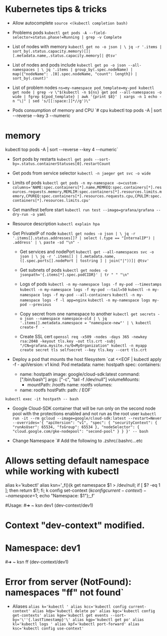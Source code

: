 # Kubernetes tips & tricks

- Allow autocomplete
`source <(kubectl completion bash)`

- Problems pods
`kubectl get pods -A --field-selector=status.phase!=Running | grep -v Complete`

- List of nodes with memory
`kubectl get no -o json | \
  jq -r '.items | sort_by(.status.capacity.memory)[]|[.metadata.name,.status.capacity.memory]| @tsv'`

- List of nodes and pods include
`kubectl get po -o json --all-namespaces | \
  jq '.items | group_by(.spec.nodeName) | map({"nodeName": .[0].spec.nodeName, "count": length}) | sort_by(.count)'`

- List of problem nodes
`ns=my-namespace
pod_template=my-pod
kubectl get node | grep -v \"$(kubectl -n ${ns} get pod --all-namespaces -o wide | fgrep ${pod_template} | awk '{print $8}' | xargs -n 1 echo -n "\|" | sed 's/[[:space:]]*//g')\"`

- Pods consumption of memory and CPU
`# cpu
kubectl top pods -A | sort --reverse --key 3 --numeric
# memory
kubectl top pods -A | sort --reverse --key 4 --numeric`

- Sort pods by restarts
`kubectl get pods --sort-by=.status.containerStatuses[0].restartCount`

- Get pods from service selector
`kubectl -n jaeger get svc -o wide`

- Limits of pods
`kubectl get pods -n my-namespace -o=custom-columns='NAME:spec.containers[*].name,MEMREQ:spec.containers[*].resources.requests.memory,MEMLIM:spec.containers[*].resources.limits.memory,CPUREQ:spec.containers[*].resources.requests.cpu,CPULIM:spec.containers[*].resources.limits.cpu'`

- Get manifest before start
`kubectl run test --image=grafana/grafana --dry-run -o yaml`

- Resource description
`kubectl explain hpa`

- Get PrivateIP of node
`kubectl get nodes -o json | \
  jq -r '.items[].status.addresses[]? | select (.type == "InternalIP") | .address' | \
  paste -sd "\n" -`

  - Get services and nodePort
  `kubectl get --all-namespaces svc -o json | \
  jq -r '.items[] | [.metadata.name,([.spec.ports[].nodePort | tostring ] | join("|"))]| @tsv'`

  - Get subnets of pods
  `kubectl get nodes -o jsonpath='{.items[*].spec.podCIDR}' | tr " " "\n"`

  - Logs of pods
  `kubectl -n my-namespace logs -f my-pod --timestamps`
  `kubectl -n my-namespace logs -f my-pod --tail=50`
  `kubectl -n my-namespace logs -f my-pod --all-containers`
  `kubectl -n my-namespace logs -f -l app=nginx`
  `kubectl -n my-namespace logs my-pod --previous`

  - Copy secret from one namespace to another
  `kubectl get secrets -o json --namespace namespace-old | \
  jq '.items[].metadata.namespace = "namespace-new"' | \
  kubectl create-f  -`

  - Create SSL cert
  `openssl req -x509 -nodes -days 365 -newkey rsa:2048 -keyout tls.key -out tls.crt -subj "/CN=grafana.mysite.ru/O=MyOrganization"
kubectl -n myapp create secret tls selfsecret --key tls.key --cert tls.crt`

- Deploy a pod that mounts the host filesystem
`cat <<EOF | kubectl apply -f -
apiVersion: v1
kind: Pod
metadata:
  name: hostpath
spec:
  containers:
  - name: hostpath
    image: google/cloud-sdk:latest
    command: ["/bin/bash"]
    args: ["-c", "tail -f /dev/null"]
    volumeMounts:
    - mountPath: /rootfs
      name: rootfs
  volumes:
  - name: rootfs
    hostPath:
      path: /
EOF`

`kubectl exec -it hostpath -- bash`

- Google Cloud-SDK container that will be run only on the second node pool with the protections enabled and not run as the root user
`kubectl run -it --rm gcloud --image=google/cloud-sdk:latest --restart=Never --overrides='{ "apiVersion": "v1", "spec": { "securityContext": { "runAsUser": 65534, "fsGroup": 65534 }, "nodeSelector": { "cloud.google.com/gke-nodepool": "second-pool" } } }' -- bash`

- Change Namespace
`# Add the following to .zshrc/.bashrc...etc
# Allows setting default namespace while working with kubectl #

alias k='kubectl'
alias ksn='_f(){k get namespace $1 > /dev/null; if [ $? -eq 1 ]; then return $?; fi;  k config set-context $(k config current-context) --namespace=$1; echo "Namespace: $1"};_f'

#Usage:
#➜  ~ ksn dev1                                                       (dev-context/dev1)
#     Context "dev-context" modified.
#     Namespace: dev1

#➜  ~ ksn ff                                                         (dev-context/dev1)
#     Error from server (NotFound): namespaces "ff" not found`

- Aliases
`alias k='kubectl '
alias kcc='kubectl config current-context'
alias kdp='kubectl delete po'
alias kgc='kubectl config get-contexts'
alias kge='kubectl get events --sort-by='\''{.lastTimestamp}'\'
alias kgp='kubectl get po'
alias kl='kubectl logs '
alias kpf='kubectl port-forward'
alias ksc='kubectl config use-context'`
